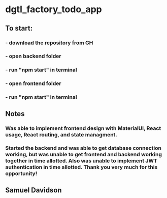 # dgtl_factory_todo_app

## To start:
### - download the repository from GH
### - open backend folder
### - run "npm start" in terminal
### - open frontend folder
### - run "npm start" in terminal


## Notes
### Was able to implement frontend design with MaterialUI, React usage, React routing, and state managment.
### Started the backend and was able to get database connection working, but was unable to get frontend and backend working together in time allotted.  Also was unable to implement JWT authentication in time allotted.  Thank you very much for this opportunity!

## Samuel Davidson